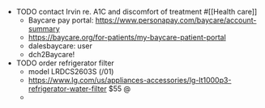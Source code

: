 - TODO contact Irvin re. A1C and discomfort of treatment #[[Health care]]
	- Baycare pay portal: https://www.personapay.com/baycare/account-summary
	- https://baycare.org/for-patients/my-baycare-patient-portal
	- dalesbaycare: user
	- dch2Baycare!
- TODO order refrigerator filter
	- model LRDCS2603S (/01)
	- https://www.lg.com/us/appliances-accessories/lg-lt1000p3-refrigerator-water-filter $55 @
	-